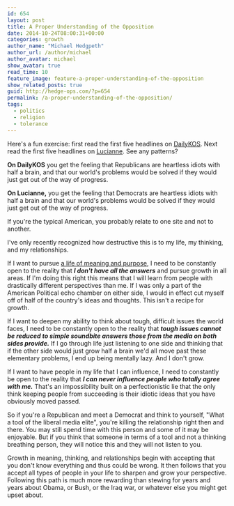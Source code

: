 ```yaml
---
id: 654
layout: post
title: A Proper Understanding of the Opposition
date: 2014-10-24T08:00:31+00:00
categories: growth
author_name: "Michael Hedgpeth"
author_url: /author/michael
author_avatar: michael
show_avatar: true
read_time: 10
feature_image: feature-a-proper-understanding-of-the-opposition 
show_related_posts: true 
guid: http://hedge-ops.com/?p=654
permalink: /a-proper-understanding-of-the-opposition/
tags:
  - politics
  - religion
  - tolerance
---
```

Here's a fun exercise: first read the first five headlines on [DailyKOS](http://www.dailykos.com/). Next read the first five headlines on [Lucianne](http://www.lucianne.com/). See any patterns?

**On DailyKOS** you get the feeling that Republicans are heartless idiots with half a brain, and that our world's problems would be solved if they would just get out of the way of progress.

**On Lucianne,** you get the feeling that Democrats are heartless idiots with half a brain and that our world's problems would be solved if they would just get out of the way of progress.

If you're the typical American, you probably relate to one site and not to another.

I've only recently recognized how destructive this is to my life, my thinking, and my relationships.<!--more-->

If I want to pursue [a life of meaning and purpose](/achievable-contentment/), I need to be constantly open to the reality that **_I don't have all the answers_** and pursue growth in all areas. If I'm doing this right this means that I will learn from people with drastically different perspectives than me. If I was only a part of the American Political echo chamber on either side, I would in effect cut myself off of half of the country's ideas and thoughts. This isn't a recipe for growth.

If I want to deepen my ability to think about tough, difficult issues the world faces, I need to be constantly open to the reality that _**tough issues cannot be reduced to simple soundbite answers those from the media on both sides provide.**_ If I go through life just listening to one side and thinking that if the other side would just grow half a brain we'd all move past these elementary problems, I end up being mentally lazy. And I don't grow.

If I want to have people in my life that I can influence, I need to constantly be open to the reality that _**I can never influence people who totally agree with me.**_ That's an impossibility built on a perfectionistic lie that the only think keeping people from succeeding is their idiotic ideas that you have obviously moved passed.

So if you're a Republican and meet a Democrat and think to yourself, "What a tool of the liberal media elite", you're killing the relationship right then and there. You may still spend time with this person and some of it may be enjoyable. But if you think that someone in terms of a tool and not a thinking breathing person, they will notice this and they will not listen to you.

Growth in meaning, thinking, and relationships begin with accepting that you don't know everything and thus could be wrong. It then follows that you accept all types of people in your life to sharpen and grow your perspective. Following this path is much more rewarding than stewing for years and years about Obama, or Bush, or the Iraq war, or whatever else you might get upset about.